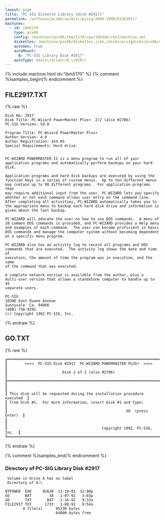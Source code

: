 ```yaml
---
layout: page
title: "PC-SIG Diskette Library (Disk #2917)"
permalink: /software/pcx86/sw/misc/pcsig/2000-2999/DISK2917/
machines:
  - id: ibm5170
    type: pcx86
    config: /machines/pcx86/ibm/5170/cga/1024kb/rev3/machine.xml
    diskettes: /machines/pcx86/diskettes.json,/disks/pcsigdisks/pcx86/diskettes.json
    autoGen: true
    autoMount:
      B: "PC-SIG Library Disk #2917"
    autoType: $date\r$time\rB:\rDIR\r
---
```


{% include machine.html id="ibm5170" %}
{% comment %}samples_begin{% endcomment %}

## FILE2917.TXT

{% raw %}
```
Disk No: 2917
Disk Title: PC-Wizard PowerMaster Plus+  2/2 (also #2706)
PC-SIG Version: S4.0

Program Title: PC-Wizard PowerMaster Plus+
Author Version: 4.0
Author Registration: $54.95
Special Requirements: Hard drive.


PC-WIZARD POWERMASTER II is a menu program to run all of your
application programs and automatically perform backups on your hard
disk.

Application programs and hard disk backups are executed by using the
function keys in a series of custom menus.  Up to ten different menus
may contain up to 90 different programs.  For application programs that
may require additional input from the user, PC-WIZARD lets you specify
whether or not each command allows user entry on the command line.
After completing all activities, PC-WIZARD automatically takes you to
the appropriate menu to backup each hard disk drive and information is
given about the last backup.

PC-WIZARD will educate the user on how to use DOS commands.  A menu of
20 common DOS commands is provided, and PC-WIZARD provides a Help menu
and examples of each command.  The user can become proficient in basic
DOS commands and manage the computer system without becoming dependent
on a specific menu program.

PC-WIZARD also has an activity log to record all programs and DOS
commands that are executed.  The activity log shows the date and time of
execution, the amount of time the program was in execution, and the name
of the command that was executed.

A complete network version is available from the author, plus a
multi-user version that allows a standalone computer to handle up to 45
separate users.

PC-SIG
1030D East Duane Avenue
Sunnyvale  Ca. 94086
(408) 730-9291
(c) Copyright 1992 PC-SIG, Inc.
```
{% endraw %}

## GO.TXT

{% raw %}
```
╔═════════════════════════════════════════════════════════════════════════╗
║        <<<<  PC-SIG Disk #2917  PC-WIZARD POWERMASTER PLUS+  >>>>       ║
║                         Disk 2 of 2 (also #2706)                        ║
╠═════════════════════════════════════════════════════════════════════════╣
║                                                                         ║
║ This disk will be requested during the installation procedure executed  ║
║ from Disk #1.  For more information, insert Disk #1 and type:           ║
║                                                      GO  (press Enter)  ║
║                                                                         ║
║                                           Copyright 1992, PC-SIG, Inc.  ║
╚═════════════════════════════════════════════════════════════════════════╝
```
{% endraw %}

{% comment %}samples_end{% endcomment %}

### Directory of PC-SIG Library Disk #2917

     Volume in drive A has no label
     Directory of A:\

    QTPOWER  EXE     92620  11-10-91  12:00p
    GO       BAT        38   1-07-92   3:03p
    GO       TXT       847   1-16-92   9:32a
    FILE2917 TXT      1733   1-08-92   9:54a
            4 file(s)      95238 bytes
                           64000 bytes free

